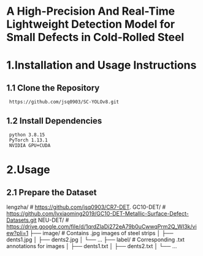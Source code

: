 # A High-Precision And Real-Time Lightweight Detection Model for Small Defects in Cold-Rolled Steel
# 1.Installation and Usage Instructions
## 1.1 Clone the Repository
     https://github.com/jsq0903/SC-YOLOv8.git
     
## 1.2 Install Dependencies
     python	3.8.15
     PyTorch 1.13.1
     NVIDIA GPU+CUDA
# 2.Usage
## 2.1 Prepare the Dataset

lengzha/         # https://github.com/jsq0903/CR7-DET.
GC10-DET/        # https://github.com/lvxiaoming2019/GC10-DET-Metallic-Surface-Defect-Datasets.git
NEU-DET/         # https://drive.google.com/file/d/1qrdZlaDi272eA79b0uCwwqPrm2Q_WI3k/view?pli=1
├── image/       # Contains .jpg images of steel strips
│   ├── dents1.jpg
│   ├── dents2.jpg
│   └── ...
├── label/       # Corresponding .txt annotations for images
│   ├── dents1.txt
│   ├── dents2.txt
│   └── ...

